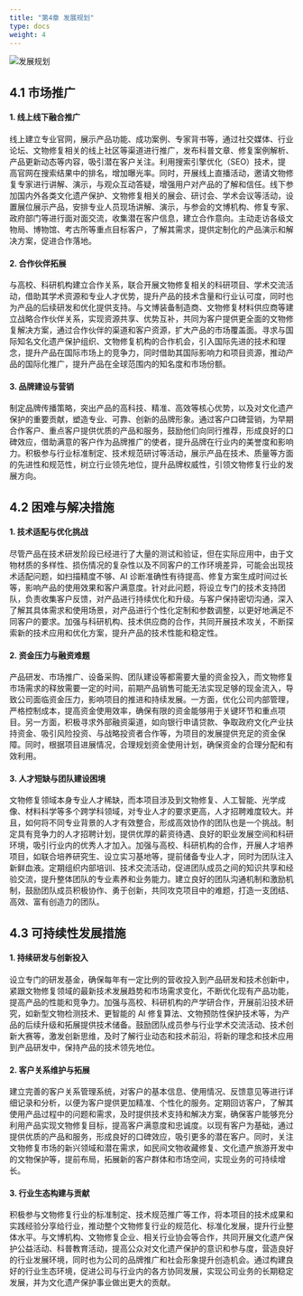 ```yaml
---
title: "第4章 发展规划"
type: docs
weight: 4
---
```


<!-- # 第4章 发展规划 -->

![发展规划](/images/card/4.jpg)

## 4.1 市场推广

#### 1. 线上线下融合推广

线上建立专业官网，展示产品功能、成功案例、专家背书等，通过社交媒体、行业论坛、文物修复相关的线上社区等渠道进行推广，发布科普文章、修复案例解析、产品更新动态等内容，吸引潜在客户关注。利用搜索引擎优化（SEO）技术，提高官网在搜索结果中的排名，增加曝光率。同时，开展线上直播活动，邀请文物修复专家进行讲解、演示，与观众互动答疑，增强用户对产品的了解和信任。线下参加国内外各类文化遗产保护、文物修复相关的展会、研讨会、学术会议等活动，设置展位展示产品，安排专业人员现场讲解、演示，与参会的文博机构、修复专家、政府部门等进行面对面交流，收集潜在客户信息，建立合作意向。主动走访各级文物局、博物馆、考古所等重点目标客户，了解其需求，提供定制化的产品演示和解决方案，促进合作落地。

#### 2. 合作伙伴拓展

与高校、科研机构建立合作关系，联合开展文物修复相关的科研项目、学术交流活动，借助其学术资源和专业人才优势，提升产品的技术含量和行业认可度，同时也为产品的后续研发和优化提供支持。与文博装备制造商、文物修复材料供应商等建立战略合作伙伴关系，实现资源共享、优势互补，共同为客户提供更全面的文物修复解决方案，通过合作伙伴的渠道和客户资源，扩大产品的市场覆盖面。寻求与国际知名文化遗产保护组织、文物修复机构的合作机会，引入国际先进的技术和理念，提升产品在国际市场上的竞争力，同时借助其国际影响力和项目资源，推动产品的国际化推广，提升产品在全球范围内的知名度和市场份额。

#### 3. 品牌建设与营销

制定品牌传播策略，突出产品的高科技、精准、高效等核心优势，以及对文化遗产保护的重要贡献，塑造专业、可靠、创新的品牌形象。通过客户口碑营销，为早期合作客户、重点客户提供优质的产品和服务，鼓励他们向同行推荐，形成良好的口碑效应，借助满意的客户作为品牌推广的使者，提升品牌在行业内的美誉度和影响力。积极参与行业标准制定、技术规范研讨等活动，展示产品在技术、质量等方面的先进性和规范性，树立行业领先地位，提升品牌权威性，引领文物修复行业的发展方向。

## 4.2 困难与解决措施

#### 1. 技术适配与优化挑战

尽管产品在技术研发阶段已经进行了大量的测试和验证，但在实际应用中，由于文物材质的多样性、损伤情况的复杂性以及不同客户的工作环境差异，可能会出现技术适配问题，如扫描精度不够、AI 诊断准确性有待提高、修复方案生成时间过长等，影响产品的使用效果和客户满意度。针对此问题，将设立专门的技术支持团队，负责收集客户反馈，对产品进行持续优化和升级。与客户保持密切沟通，深入了解其具体需求和使用场景，对产品进行个性化定制和参数调整，以更好地满足不同客户的要求。加强与科研机构、技术供应商的合作，共同开展技术攻关，不断探索新的技术应用和优化方案，提升产品的技术性能和稳定性。

#### 2. 资金压力与融资难题

产品研发、市场推广、设备采购、团队建设等都需要大量的资金投入，而文物修复市场需求的释放需要一定的时间，前期产品销售可能无法实现足够的现金流入，导致公司面临资金压力，影响项目的推进和持续发展。一方面，优化公司内部管理，严格控制成本，提高资金使用效率，确保有限的资金能够用于关键环节和重点项目。另一方面，积极寻求外部融资渠道，如向银行申请贷款、争取政府文化产业扶持资金、吸引风险投资、与战略投资者合作等，为项目的发展提供充足的资金保障。同时，根据项目进展情况，合理规划资金使用计划，确保资金的合理分配和有效利用。

#### 3. 人才短缺与团队建设困境

文物修复领域本身专业人才稀缺，而本项目涉及到文物修复、人工智能、光学成像、材料科学等多个跨学科领域，对专业人才的要求更高，人才招聘难度较大。并且，如何将不同专业背景的人才有效整合，形成高效协作的团队也是一个挑战。制定具有竞争力的人才招聘计划，提供优厚的薪资待遇、良好的职业发展空间和科研环境，吸引行业内的优秀人才加入。加强与高校、科研机构的合作，开展人才培养项目，如联合培养研究生、设立实习基地等，提前储备专业人才，同时为团队注入新鲜血液。定期组织内部培训、技术交流活动，促进团队成员之间的知识共享和经验交流，提升整体团队的专业素养和业务能力。建立良好的团队沟通机制和激励机制，鼓励团队成员积极协作、勇于创新，共同攻克项目中的难题，打造一支团结、高效、富有创造力的团队。

## 4.3 可持续性发展措施

#### 1. 持续研发与创新投入

设立专门的研发基金，确保每年有一定比例的营收投入到产品研发和技术创新中，紧跟文物修复领域的最新技术发展趋势和市场需求变化，不断优化现有产品功能，提高产品的性能和竞争力。加强与高校、科研机构的产学研合作，开展前沿技术研究，如新型文物检测技术、更智能的 AI 修复算法、文物预防性保护技术等，为产品的后续升级和拓展提供技术储备。鼓励团队成员参与行业学术交流活动、技术创新大赛等，激发创新思维，及时了解行业动态和技术前沿，将新的理念和技术应用到产品研发中，保持产品的技术领先地位。

#### 2. 客户关系维护与拓展

建立完善的客户关系管理系统，对客户的基本信息、使用情况、反馈意见等进行详细记录和分析，以便为客户提供更加精准、个性化的服务。定期回访客户，了解其使用产品过程中的问题和需求，及时提供技术支持和解决方案，确保客户能够充分利用产品实现文物修复目标，提高客户满意度和忠诚度。以现有客户为基础，通过提供优质的产品和服务，形成良好的口碑效应，吸引更多的潜在客户。同时，关注文物修复市场的新兴领域和潜在需求，如民间文物收藏修复、文化遗产旅游开发中的文物保护等，提前布局，拓展新的客户群体和市场空间，实现业务的可持续增长。

#### 3. 行业生态构建与贡献

积极参与文物修复行业的标准制定、技术规范推广等工作，将本项目的技术成果和实践经验分享给行业，推动整个文物修复行业的规范化、标准化发展，提升行业整体水平。与文博机构、文物修复企业、相关行业协会等合作，共同开展文化遗产保护公益活动、科普教育活动，提高公众对文化遗产保护的意识和参与度，营造良好的行业发展环境，同时也为公司的品牌推广和社会形象提升创造机会。通过构建良好的行业生态环境，促进公司与行业内的各方协同发展，实现公司业务的长期稳定发展，并为文化遗产保护事业做出更大的贡献。

